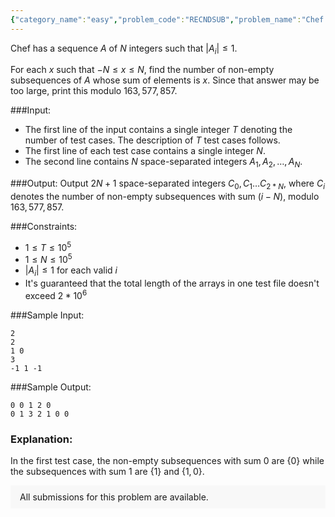 ```yaml
---
{"category_name":"easy","problem_code":"RECNDSUB","problem_name":"Chef and Subsequences","problemComponents":{"constraints":"","constraintsState":false,"subtasks":"","subtasksState":false,"inputFormat":"","inputFormatState":false,"outputFormat":"","outputFormatState":false,"sampleTestCases":{}},"video_editorial_url":"","languages_supported":{"0":"CPP14","1":"C","2":"JAVA","3":"PYTH 3.6","4":"CPP17","5":"PYTH","6":"PYP3","7":"CS2","8":"ADA","9":"PYPY","10":"TEXT","11":"PAS fpc","12":"NODEJS","13":"RUBY","14":"PHP","15":"GO","16":"HASK","17":"TCL","18":"PERL","19":"SCALA","20":"LUA","21":"kotlin","22":"BASH","23":"JS","24":"LISP sbcl","25":"rust","26":"PAS gpc","27":"BF","28":"CLOJ","29":"R","30":"D","31":"CAML","32":"FORT","33":"ASM","34":"swift","35":"FS","36":"WSPC","37":"LISP clisp","38":"SQL","39":"SCM guile","40":"PERL6","41":"ERL","42":"CLPS","43":"ICK","44":"NICE","45":"PRLG","46":"ICON","47":"COB","48":"SCM chicken","49":"PIKE","50":"SCM qobi","51":"ST","52":"NEM"},"max_timelimit":2,"source_sizelimit":50000,"problem_author":"rishup_nitdgp","problem_tester":null,"date_added":"12-02-2020","tags":{"0":"combinatorics","1":"easy","2":"number","3":"rc122020","4":"rishup_nitdgp","5":"rishup_nitdgp","6":"sachin_yadav"},"problem_difficulty_level":"Easy-Medium","best_tag":"","editorial_url":"https://discuss.codechef.com/problems/RECNDSUB","time":{"view_start_date":1588010400,"submit_start_date":1588010400,"visible_start_date":1588010400,"end_date":1735669800},"is_direct_submittable":false,"problemDiscussURL":"https://discuss.codechef.com/search?q=RECNDSUB","is_proctored":false,"visitedContests":{},"layout":"problem"}
---
```

Chef has a sequence $A$ of $N$ integers such that $|A_i| \leq 1$.

For each $x$ such that $-N \leq x \leq N$, find the number of non-empty subsequences of $A$ whose sum of elements is $x$. Since that answer may be too large, print this modulo $163,577,857$.

###Input:
- The first line of the input contains a single integer $T$ denoting the number of test cases. The description of $T$ test cases follows.
- The first line of each test case contains a single integer $N$.
- The second line contains $N$ space-separated integers $A_1, A_2, \ldots, A_N$.

###Output:
Output $2N+1$ space-separated integers $C_0, C_1 \ldots C_{2*N}$, where $C_i$ denotes the number of non-empty subsequences with sum $(i-N)$, modulo $163,577,857$.

###Constraints:
- $1 \le T \le 10^5$
- $1 \le N \le 10^5$
- $|A_i| \le 1$ for each valid $i$
- It's guaranteed that the total length of the arrays in one test file doesn't exceed $2*10^6$

###Sample Input:
```
2
2
1 0
3
-1 1 -1
```

###Sample Output:
```
0 0 1 2 0
0 1 3 2 1 0 0
```

### Explanation:
In the first test case, the non-empty subsequences with sum $0$ are $\{0\}$ while the subsequences with sum $1$ are $\{1\}$ and $\{1,0\}$.
<aside style='background: #f8f8f8;padding: 10px 15px;'><div>All submissions for this problem are available.</div></aside>